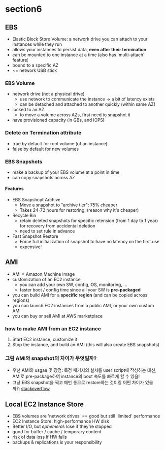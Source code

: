 # section6

## EBS

- Elastic Block Store Volume: a network drive you can attach to your instances while they run
- allows your instances to persist data, **even after their termination**
- can be mounted to one instance at a time (also has 'multi-attach' feature)
- bound to a specific AZ
- ~= network USB stick

### EBS Volume

- network drive (not a physical drive)
    - use network to communicate the instance -> a bit of latency exists
    - can be detached and attached to another quickly (within same AZ)
- locked to an AZ
    - to move a volume across AZs, first need to snapshot it
- have provisioned capacity (in GBs, and IOPS)

### Delete on Termination attribute

- true by default for root volume (of an instance)
- false by default for new volumes

### EBS Snapshots

- make a backup of your EBS volume at a point in time
- can copy snapshots across AZ

#### Features

- EBS Snapshopt Archive
    - Move a snapshot to "archive tier": 75% cheaper
    - Takes 24-72 hours for restoring! (reason why it's cheaper)
- Recycle Bin
    - retain deleted snapshots for specific retension (from 1 day to 1 year) for recovery from accidental deletion
    - need to set rule in advance
- Fast Snapshot Restore
    - Force full initialization of snapshot to have no latency on the first use
    - expensive!

## AMI

- AMI = Amazon Machine Image
- customization of an EC2 instance
    - you can add your own SW, config, OS, monitoring, ...
    - faster boot / config time since all your SW is **pre-packaged**
- you can build AMI for a **specific region** (and can be copied across regions)
- you can launch EC2 instances from a public AMI, or your own custom AMI
- you can buy or sell AMI at AWS marketplace

### how to make AMI from an EC2 instance

1. Start EC2 instance, customize it
2. Stop the instance, and build an AMI (this will also create EBS snapshots)

### 그럼 AMI와 snapshot의 차이가 무엇일까?

- 우선 AMI의 usgae 및 장점: 특정 패키지의 설치를 user script에 작성하는 대신, AMI로 pre-package하여 instance의 boot 속도를 빠르게 할 수 있음!
- 그냥 EBS snapshot을 찍고 매번 통으로 restore하는 것이랑 어떤 차이가 있을까?: [stackoverflow](https://stackoverflow.com/a/54157492)

## Local EC2 Instance Store

- EBS volumes are 'network drives' == good but still 'limited' performance
- EC2 Instance Store: high-performance HW disk
- Better I/O, but *ephemeral*: lose if they're stopped
- good for buffer / cache / temporary content
- risk of data loss if HW fails
- backups & replications is your responsibility
